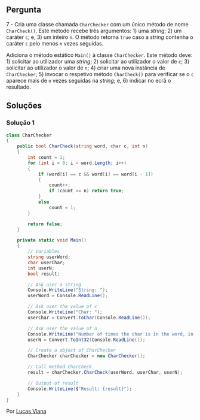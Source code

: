 ## Pergunta

7 - Cria uma classe chamada `CharChecker` com um único método de nome
`CharCheck()`. Este método recebe três argumentos: 1) uma _string_; 2) um
caráter `c`; e, 3) um inteiro `n`. O método retorna `true` caso a _string_
contenha o caráter `c` pelo menos `n` vezes seguidas.

Adiciona o método estático `Main()` à classe `CharChecker`. Este método deve: 1)
solicitar ao utilizador uma _string_; 2) solicitar ao utilizador o valor de
`c`; 3) solicitar ao utilizador o valor de `n`; 4) criar uma nova instância de
`CharChecker`; 5) invocar o respetivo método `CharCheck()` para verificar se o
`c` aparece mais de `n` vezes seguidas na _string_; e, 6) indicar no ecrã o
resultado.

## Soluções

### Solução 1

```cs
class CharChecker
{
    public bool CharCheck(string word, char c, int n)
    {
        int count = 1;
        for (int i = 0; i < word.Length; i++)
        {
            if (word[i] == c && word[i] == word[i - 1])
            {
                count++;
                if (count >= n) return true;
            }
            else
                count = 1;
        }

        return false;
    }

    private static void Main()
    {
        // Variables
        string userWord;
        char userChar;
        int userN;
        bool result;

        // Ask user a string
        Console.WriteLine("String: ");
        userWord = Console.ReadLine();

        // Ask user the value of c
        Console.WriteLine("Char: ");
        userChar = Convert.ToChar(Console.ReadLine());

        // Ask user the value of n
        Console.WriteLine("Number of times the char is in the word, in a row: ");
        userN = Convert.ToInt32(Console.ReadLine());

        // Create a object of CharChecker
        CharChecker charChecker = new CharChecker();

        // Call method CharCheck
        result = charChecker.CharCheck(userWord, userChar, userN);

        // Output of result
        Console.WriteLine($"Result: {result}");
    }
}
```

Por [Lucas Viana](https://github.com/LucasViana18)